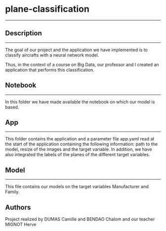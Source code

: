 # plane-classification
*** 


## Description
*** 
The goal of our project and the application we have implemented is to classify aircrafts with a neural network model.

Thus, in the context of a course on Big Data, our professor and I created an application that performs this classification.

## Notebook
*** 
In this folder we have made available the notebook on which our model is based.

## App
*** 
This folder contains the application and a parameter file app.yaml read at the start of the application containing the following information: 
path to the model, resize of the images and the target variable.
In addition, we have also integrated the labels of the planes of the different target variables.

## Model
***
This file contains our models on the target variables Manufacturer and Family.


## Authors
Project realized by DUMAS Camille and BENDAO Chalom and our teacher MIGNOT Herve
